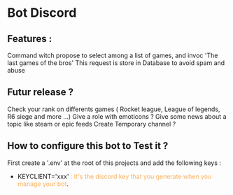 # Bot Discord
## Features :
Command witch propose to select among a list of games, and invoc 'The last games of the bros'
This request is store in Database to avoid spam and abuse

## Futur release ?
Check your rank on differents games ( Rocket league, League of legends, R6 siege and more ...)
Give a role with emoticons ?
Give some news about a topic like steam or epic feeds
Create Temporary channel ?

## How to configure this bot to Test it ?
First create a '.env' at the root of this projects and add the following keys :
 * KEYCLIENT='xxx' <span style="color:#FCAF58"> :  It's the discord key that you generate when you manage your bot</span>.
 